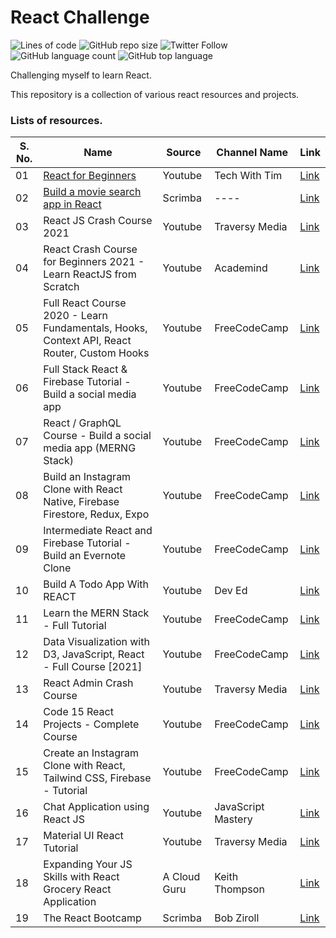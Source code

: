 # React Challenge

![Lines of code](https://img.shields.io/tokei/lines/github/varunjha089/React-Challenge?style=flat)
![GitHub repo size](https://img.shields.io/github/repo-size/varunjha089/React-Challenge)
![Twitter Follow](https://img.shields.io/twitter/follow/varunjha089?style=flat)
![GitHub language count](https://img.shields.io/github/languages/count/varunjha089/React-Challenge)
![GitHub top language](https://img.shields.io/github/languages/top/varunjha089/React-Challenge)


Challenging myself to learn React.

This repository is a collection of various react resources and projects.

### Lists of resources.

| S. No. | Name | Source | Channel Name | Link |
|--- |--- |--- |--- |--- |
| 01 | [React for Beginners](inventory/) | Youtube | Tech With Tim | [Link](https://www.youtube.com/playlist?list=PLzMcBGfZo4-nRV61oEu3KfMwWKI571uPT) |
| 02 | [Build a movie search app in React](/) | Scrimba | ---- | [Link](https://scrimba.com/learn/reactmovie) |
| 03 | React JS Crash Course 2021 | Youtube | Traversy Media | [Link](https://www.youtube.com/watch?v=w7ejDZ8SWv8) |
| 04 | React Crash Course for Beginners 2021 - Learn ReactJS from Scratch | Youtube | Academind | [Link](https://www.youtube.com/watch?v=Dorf8i6lCuk) |
| 05 | Full React Course 2020 - Learn Fundamentals, Hooks, Context API, React Router, Custom Hooks | Youtube | FreeCodeCamp | [Link](https://www.youtube.com/watch?v=4UZrsTqkcW4) |
| 06 | Full Stack React & Firebase Tutorial - Build a social media app | Youtube | FreeCodeCamp | [Link](https://www.youtube.com/watch?v=m_u6P5k0vP0) |
| 07 | React / GraphQL Course - Build a social media app (MERNG Stack) | Youtube | FreeCodeCamp | [Link](https://www.youtube.com/watch?v=n1mdAPFq2Os) |
| 08 | Build an Instagram Clone with React Native, Firebase Firestore, Redux, Expo | Youtube | FreeCodeCamp | [Link](https://www.youtube.com/watch?v=1hPgQWbWmEk) |
| 09 | Intermediate React and Firebase Tutorial - Build an Evernote Clone | Youtube | FreeCodeCamp | [Link](https://www.youtube.com/watch?v=I250xdtUvy8) |
| 10 | Build A Todo App With REACT | Youtube | Dev Ed | [Link](https://www.youtube.com/watch?v=pCA4qpQDZD8) |
| 11 | Learn the MERN Stack - Full Tutorial | Youtube | FreeCodeCamp | [Link](https://www.youtube.com/watch?v=7CqJlxBYj-M) |
| 12 | Data Visualization with D3, JavaScript, React - Full Course [2021] | Youtube | FreeCodeCamp | [Link](https://www.youtube.com/watch?v=2LhoCfjm8R4) |
| 13 | React Admin Crash Course | Youtube | Traversy Media | [Link](https://www.youtube.com/watch?v=HRmdj-HpJyE) |
| 14 | Code 15 React Projects - Complete Course | Youtube | FreeCodeCamp | [Link](https://www.youtube.com/watch?v=a_7Z7C_JCyo) |
| 15 | Create an Instagram Clone with React, Tailwind CSS, Firebase - Tutorial | Youtube | FreeCodeCamp | [Link](https://www.youtube.com/watch?v=mDgEqoQUBgk) |
| 16 | Chat Application using React JS | Youtube | JavaScript Mastery | [Link](https://www.youtube.com/watch?v=jcOKU9f86XE) |
| 17 | Material UI React Tutorial | Youtube | Traversy Media | [Link](https://www.youtube.com/watch?v=vyJU9efvUtQ) |
| 18 | Expanding Your JS Skills with React <br> Grocery React Application | A Cloud Guru | Keith Thompson | [Link](https://acloud.guru/overview/expanding-your-js-skills-with-react) |
| 19 | The React Bootcamp | Scrimba | Bob Ziroll | [Link](https://scrimba.com/learn/react) |

